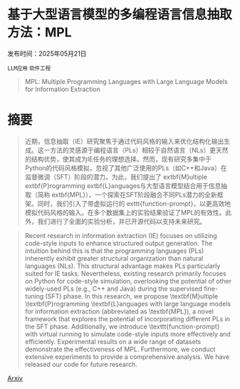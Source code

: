 # 基于大型语言模型的多编程语言信息抽取方法：MPL

发布时间：2025年05月21日

`LLM应用` `软件工程`

> MPL: Multiple Programming Languages with Large Language Models for Information Extraction

# 摘要

> 近期，信息抽取（IE）研究聚焦于通过代码风格的输入来优化结构化输出生成。这一方法的灵感源于编程语言（PLs）相较于自然语言（NLs）更天然的结构优势，使其成为IE任务的理想选择。然而，现有研究多集中于Python的代码风格模拟，忽视了其他广泛使用的PLs（如C++和Java）在监督微调（SFT）阶段的潜力。为此，我们提出了	extbf{M}ultiple 	extbf{P}rogramming 	extbf{L}anguages与大型语言模型结合用于信息抽取（简称	extbf{MPL}），一个探索在SFT阶段融合不同PLs潜力的全新框架。同时，我们引入了带虚拟运行的	exttt{function-prompt}，以更高效地模拟代码风格的输入。在多个数据集上的实验结果验证了MPL的有效性。此外，我们进行了全面的实验分析，并已开源代码以支持未来研究。

> Recent research in information extraction (IE) focuses on utilizing code-style inputs to enhance structured output generation. The intuition behind this is that the programming languages (PLs) inherently exhibit greater structural organization than natural languages (NLs). This structural advantage makes PLs particularly suited for IE tasks. Nevertheless, existing research primarily focuses on Python for code-style simulation, overlooking the potential of other widely-used PLs (e.g., C++ and Java) during the supervised fine-tuning (SFT) phase. In this research, we propose \textbf{M}ultiple \textbf{P}rogramming \textbf{L}anguages with large language models for information extraction (abbreviated as \textbf{MPL}), a novel framework that explores the potential of incorporating different PLs in the SFT phase. Additionally, we introduce \texttt{function-prompt} with virtual running to simulate code-style inputs more effectively and efficiently. Experimental results on a wide range of datasets demonstrate the effectiveness of MPL. Furthermore, we conduct extensive experiments to provide a comprehensive analysis. We have released our code for future research.

[Arxiv](https://arxiv.org/abs/2505.16107)